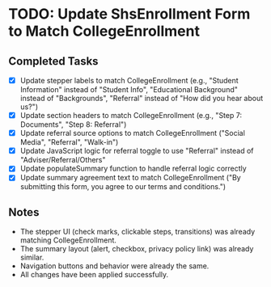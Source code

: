 # TODO: Update ShsEnrollment Form to Match CollegeEnrollment

## Completed Tasks
- [x] Update stepper labels to match CollegeEnrollment (e.g., "Student Information" instead of "Student Info", "Educational Background" instead of "Backgrounds", "Referral" instead of "How did you hear about us?")
- [x] Update section headers to match CollegeEnrollment (e.g., "Step 7: Documents", "Step 8: Referral")
- [x] Update referral source options to match CollegeEnrollment ("Social Media", "Referral", "Walk-in")
- [x] Update JavaScript logic for referral toggle to use "Referral" instead of "Adviser/Referral/Others"
- [x] Update populateSummary function to handle referral logic correctly
- [x] Update summary agreement text to match CollegeEnrollment ("By submitting this form, you agree to our terms and conditions.")

## Notes
- The stepper UI (check marks, clickable steps, transitions) was already matching CollegeEnrollment.
- The summary layout (alert, checkbox, privacy policy link) was already similar.
- Navigation buttons and behavior were already the same.
- All changes have been applied successfully.
